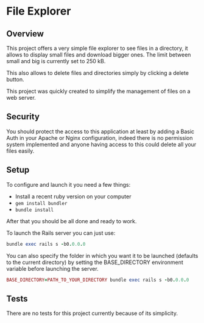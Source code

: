 # File Explorer

## Overview

This project offers a very simple file explorer to see files in a directory, it
allows to display small files and download bigger ones. The limit between small
and big is currently set to 250 kB.

This also allows to delete files and directories simply by clicking a delete
button.

This project was quickly created to simplify the management of files on a web
server.

## Security

You should protect the access to this application at least by adding a
Basic Auth in your Apache or Nginx configuration, indeed there is no permission
system implemented and anyone having access to this could delete all your
files easily.

## Setup

To configure and launch it you need a few things:

* Install a recent ruby version on your computer
* `gem install bundler`
* `bundle install`

After that you should be all done and ready to work.

To launch the Rails server you can just use:

```ruby
bundle exec rails s -b0.0.0.0
```

You can also specify the folder in which you want it to be launched (defaults
to the current directory) by setting the BASE\_DIRECTORY environment variable
before launching the server.

```ruby
BASE_DIRECTORY=PATH_TO_YOUR_DIRECTORY bundle exec rails s -b0.0.0.0
```

## Tests

There are no tests for this project currently because of its simplicity.
